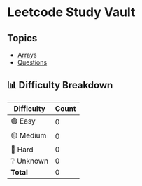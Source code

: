 # Leetcode Study Vault

## Topics

- [Arrays](./Arrays)
- [Questions](./Questions)

## 📊 Difficulty Breakdown

| Difficulty | Count |
|------------|-------|
| 🟢 Easy    | 0 |
| 🟡 Medium  | 0 |
| 🔴 Hard    | 0 |
| ❔ Unknown | 0 |
| **Total**  | 0 |
